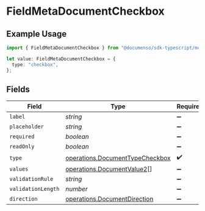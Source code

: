 # FieldMetaDocumentCheckbox

## Example Usage

```typescript
import { FieldMetaDocumentCheckbox } from "@documenso/sdk-typescript/models/operations";

let value: FieldMetaDocumentCheckbox = {
  type: "checkbox",
};
```

## Fields

| Field                                                                              | Type                                                                               | Required                                                                           | Description                                                                        |
| ---------------------------------------------------------------------------------- | ---------------------------------------------------------------------------------- | ---------------------------------------------------------------------------------- | ---------------------------------------------------------------------------------- |
| `label`                                                                            | *string*                                                                           | :heavy_minus_sign:                                                                 | N/A                                                                                |
| `placeholder`                                                                      | *string*                                                                           | :heavy_minus_sign:                                                                 | N/A                                                                                |
| `required`                                                                         | *boolean*                                                                          | :heavy_minus_sign:                                                                 | N/A                                                                                |
| `readOnly`                                                                         | *boolean*                                                                          | :heavy_minus_sign:                                                                 | N/A                                                                                |
| `type`                                                                             | [operations.DocumentTypeCheckbox](../../models/operations/documenttypecheckbox.md) | :heavy_check_mark:                                                                 | N/A                                                                                |
| `values`                                                                           | [operations.DocumentValue2](../../models/operations/documentvalue2.md)[]           | :heavy_minus_sign:                                                                 | N/A                                                                                |
| `validationRule`                                                                   | *string*                                                                           | :heavy_minus_sign:                                                                 | N/A                                                                                |
| `validationLength`                                                                 | *number*                                                                           | :heavy_minus_sign:                                                                 | N/A                                                                                |
| `direction`                                                                        | [operations.DocumentDirection](../../models/operations/documentdirection.md)       | :heavy_minus_sign:                                                                 | N/A                                                                                |